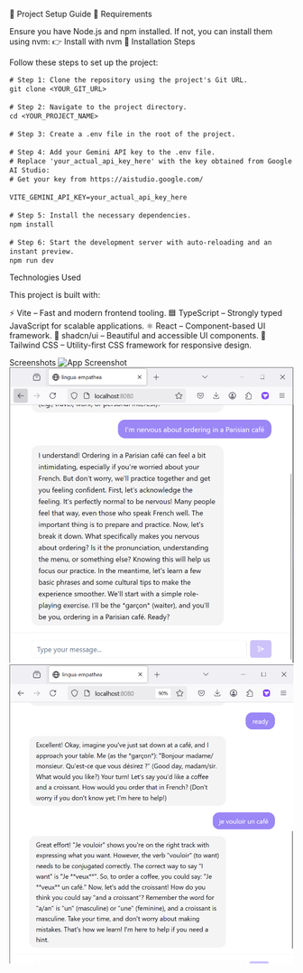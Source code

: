 🚀 Project Setup Guide
📌 Requirements

Ensure you have Node.js and npm installed. If not, you can install them using nvm:
👉 Install with nvm
🔧 Installation Steps

Follow these steps to set up the project:

    # Step 1: Clone the repository using the project's Git URL.
    git clone <YOUR_GIT_URL>

    # Step 2: Navigate to the project directory.
    cd <YOUR_PROJECT_NAME>

    # Step 3: Create a .env file in the root of the project.

    # Step 4: Add your Gemini API key to the .env file.
    # Replace 'your_actual_api_key_here' with the key obtained from Google AI Studio:
    # Get your key from https://aistudio.google.com/

    VITE_GEMINI_API_KEY=your_actual_api_key_here

    # Step 5: Install the necessary dependencies.
    npm install

    # Step 6: Start the development server with auto-reloading and an instant preview.
    npm run dev


Technologies Used

This project is built with:

⚡ Vite – Fast and modern frontend tooling.
🟦 TypeScript – Strongly typed JavaScript for scalable applications.
⚛️ React – Component-based UI framework.
🎨 shadcn/ui – Beautiful and accessible UI components.
🎨 Tailwind CSS – Utility-first CSS framework for responsive design.

Screenshots
![App Screenshot](assets/images/Sreenshot-1.png)
![App Screenshot](assets/images/Screenshot-2.png)
![App Screenshot](assets/images/Screenshot-3.png)
